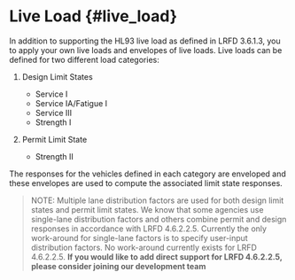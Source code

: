 Live Load {#live_load}
======================================
In addition to supporting the HL93 live load as defined in LRFD 3.6.1.3, you to apply your own live loads and envelopes of live loads. Live loads can be defined for two different load categories:

1. Design Limit States
    * Service I
    * Service IA/Fatigue I
    * Service III
    * Strength I 

2. Permit Limit State
    * Strength II

The responses for the vehicles defined in each category are enveloped and these envelopes are used to compute the associated limit state responses.

> NOTE: Multiple lane distribution factors are used for both design limit states and permit limit states. We know that some agencies use single-lane distribution factors and others combine permit and design responses in accordance with LRFD 4.6.2.2.5. Currently the only work-around for single-lane factors is to specify user-input distribution factors. No work-around currently exists for LRFD 4.6.2.2.5. **If you would like to add direct support for LRFD 4.6.2.2.5, please consider joining our development team**

